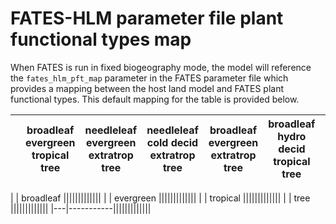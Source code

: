 # FATES-HLM parameter file plant functional types map

When FATES is run in fixed biogeography mode, the model will reference the `fates_hlm_pft_map` parameter in the FATES parameter file which provides a mapping between the host land model and FATES plant functional types.  This default mapping for the table is provided below. 

| | broadleaf evergreen tropical tree |  needleleaf evergreen extratrop tree | needleleaf cold decid extratrop tree | broadleaf evergreen extratrop tree | broadleaf hydro decid tropical tree | broadleaf cold decid extratrop tree | broadleaf evergreen extratrop shrub | broadleaf hydro decid extratrop shrub | broadleaf colddecid extratrop shrub | arctic c3 grass | cool c3 grasso | c4 grass |
| ----------- | -------- | --------- | ----------- | - | - | - | - | - | - | - | - | - |

|   | broadleaf ||||||||||||| 
|   | evergreen |||||||||||||
|   | tropical  |||||||||||||
|   | tree      |||||||||||||
|---|-----------|||||||||||||

